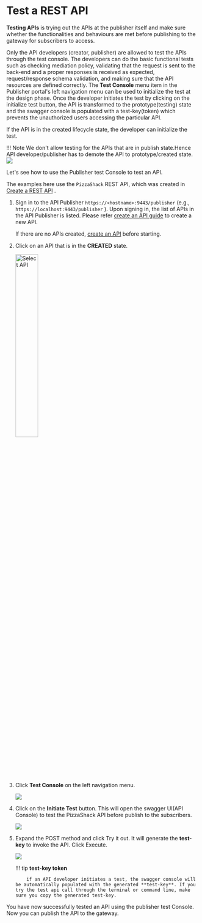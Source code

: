 # Test a REST API

**Testing APIs** is trying out the APIs at the publisher itself and make sure whether the functionalities and behaviours are  met before publishing to the gateway for subscribers to access.

Only the API developers (creator, publisher) are allowed to test the APIs through the test console. The developers can do the basic functional tests such as checking mediation policy, validating that the request is sent to the back-end and a proper responses is received as expected, request/response schema validation, and making sure that the API resources are defined correctly.
The **Test Console**  menu item in the Publisher portal's left navigation menu can be used to initialize the test at the design phase. Once the developer initiates the test by clicking on the initialize test button, the API is transformed to the prototype(testing)
state and the swagger console is populated with a test-key(token) which prevents the unauthorized users accessing the particular API.

If the API is in the created lifecycle state, the developer can initialize the test.

!!! Note
    We don't allow testing for the APIs that are in publish state.Hence API developer/publisher has to demote the API to prototype/created
    state.
    ![]({{base_path}}/assets/img/learn/publisher-testconsole-publishstate.png)

Let's see how to use the Publisher test Console to test an API.

The examples here use the `PizzaShack` REST API, which was created in [Create a REST API]({{base_path}}/learn/design-api/create-api/create-a-rest-api/) .

1.  Sign in to the API Publisher `https://<hostname>:9443/publisher` (e.g., `https://localhost:9443/publisher` ). Upon signing in, the list of APIs in the API Publisher is listed. Please refer [create an API guide]({{base_path}}/learn/design-api/create-api/create-a-rest-api/) to create a new API.

     If there are no APIs created, [create an API]({{base_path}}/learn/design-api/create-api/create-a-rest-api/) before starting.

2.  Click on an API that is in the **CREATED** state.

     <img src="{{base_path}}/assets/img/learn/select-created-api.png" alt="Select API" title="Select API" width="35%" />

3.  Click **Test Console** on the left navigation menu.

     ![]({{base_path}}/assets/img/learn/publisher-testconsole-createdstate.png)

4.  Click on  the **Initiate Test**  button. This will open the swagger UI(API Console) to test the PizzaShack API before publish to the subscribers.

      ![]({{base_path}}/assets/img/learn/publisher-testconsole-swaggerconsole.png)

5.  Expand the POST  method and click Try it out. It will generate the **test-key** to invoke the API. Click Execute.

    ![]({{base_path}}/assets/img/learn/publisher-testconsole-testkey.png)

    !!! tip
            **test-key token**

            if an API developer initiates a test, the swagger console will be automatically populated with the generated **test-key**. If you try the test api call through the terminal or command line, make sure you copy the generated test-key.

You have now successfully tested an API using the publisher test Console. Now you can publish the API to the gateway.
